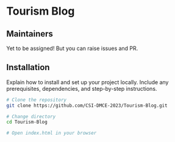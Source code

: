 # Tourism Blog

## Maintainers
Yet to be assigned! But you can raise issues and PR.

## Installation

Explain how to install and set up your project locally. Include any prerequisites, dependencies, and step-by-step instructions.

```bash
# Clone the repository
git clone https://github.com/CSI-DMCE-2023/Tourism-Blog.git

# Change directory
cd Tourism-Blog

# Open index.html in your browser
